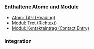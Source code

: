 ### Enthaltene Atome und Module
* [Atom: Titel (Heading)](../../atoms/headings/headings.html)
* [Modul: Text (Richtext)](../richtext/richtext.html)
* [Modul: Kontakteintrag (Contact Entry)](../contact_entry/contact_entry.html)
 
### Integration
 

 
